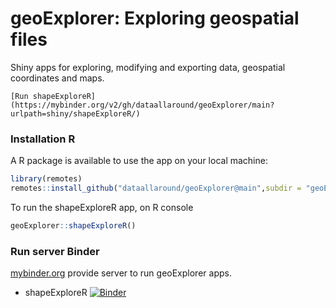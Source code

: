 # geoExplorer: Exploring geospatial files



Shiny apps for exploring, modifying and exporting data, geospatial coordinates and maps.

~~~~~~~~~~~~~~~~~~~~~~~~~~~
[Run shapeExploreR](https://mybinder.org/v2/gh/dataallaround/geoExplorer/main?urlpath=shiny/shapeExploreR/)
~~~~~~~~~~~~~~~~~~~~~~~~~~~

### Installation R

A R package is available to use the app on your local machine:

```R
library(remotes)
remotes::install_github("dataallaround/geoExplorer@main",subdir = "geoExploreR")
```



To run the shapeExploreR app, on R console

```R
geoExplorer::shapeExploreR()
```





### Run server Binder

[mybinder.org](https://mybinder.org) provide server to run geoExplorer apps.

- shapeExploreR [![Binder](https://mybinder.org/badge_logo.svg)](https://mybinder.org/v2/gh/dataallaround/geoExplorer/main?urlpath=shiny/shapeExploreR/)


